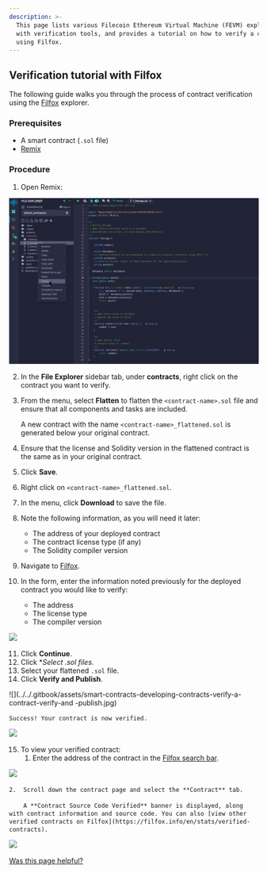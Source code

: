 ```yaml
---
description: >-
  This page lists various Filecoin Ethereum Virtual Machine (FEVM) explorers
  with verification tools, and provides a tutorial on how to verify a contract
  using Filfox.
---
```


## Verification tutorial with Filfox

The following guide walks you through the process of contract verification using the [Filfox](https://filfox.info/en/contract) explorer.

### Prerequisites

- A smart contract (`.sol` file)
- [Remix](https://remix.ethereum.org/)

### Procedure

1. Open Remix:

![](../../../../.gitbook/assets/smart-contracts-developing-contracts-verify-a-contract-remix.jpg)

2. In the **File Explorer** sidebar tab, under **contracts**, right click on the contract you want to verify.
3. From the menu, select **Flatten** to flatten the `<contract-name>.sol` file and ensure that all components and tasks are included.

   A new contract with the name `<contract-name>_flattened.sol` is generated below your original contract.

4. Ensure that the license and Solidity version in the flattened contract is the same as in your original contract.
5. Click **Save**.
6. Right click on `<contract-name>_flattened.sol`.
7. In the menu, click **Download** to save the file.
8. Note the following information, as you will need it later:
   - The address of your deployed contract
   - The contract license type (if any)
   - The Solidity compiler version
9. Navigate to [Filfox](https://filfox.info/en/contract).
10. In the form, enter the information noted previously for the deployed contract you would like to verify:
    - The address
    - The license type
    - The compiler version

![](../../../../.gitbook/assets/smart-contracts-developing-contracts-verify-a-contract-filfox.jpg)

11. Click **Continue**.
12. Click \*_Select .sol files_.
13. Select your flattened `.sol` file.
14. Click **Verify and Publish**.

!\[]\(../../.gitbook/assets/smart-contracts-developing-contracts-verify-a-contract-verify-and -publish.jpg)

```
Success! Your contract is now verified.
```

![](../../../../.gitbook/assets/smart-contracts-developing-contracts-verify-a-contract-success.jpg)

15. To view your verified contract:
    1. Enter the address of the contract in the [Filfox search bar](https://filfox.info/).

![](../../../../.gitbook/assets/smart-contracts-developing-contracts-verify-a-contract-contract-tab.jpg)

```
2.  Scroll down the contract page and select the **Contract** tab.

    A **Contract Source Code Verified** banner is displayed, along with contract information and source code. You can also [view other verified contracts on Filfox](https://filfox.info/en/stats/verified-contracts).
```

![](../../../../.gitbook/assets/smart-contracts-developing-contracts-verify-a-contract-verified-contract-list.jpg)

[Was this page helpful?](https://airtable.com/apppq4inOe4gmSSlk/pagoZHC2i1iqgphgl/form?prefill_Page+URL=https://docs.filecoin.io/smart-contracts/developing-contracts/verify-a-contract)
